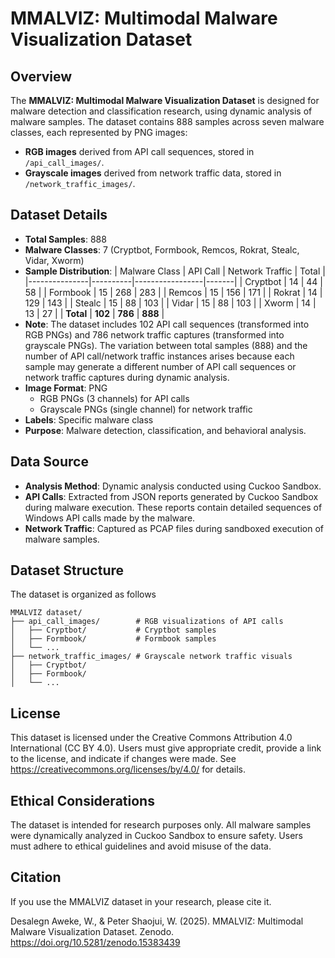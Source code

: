 # MMALVIZ: Multimodal Malware Visualization Dataset

## Overview

The **MMALVIZ: Multimodal Malware Visualization Dataset** is designed for malware detection and classification research, using dynamic analysis of malware samples. The dataset contains 888 samples across seven malware classes, each represented by PNG images:
- **RGB images** derived from API call sequences, stored in `/api_call_images/`.
- **Grayscale images** derived from network traffic data, stored in `/network_traffic_images/`.

## Dataset Details
- **Total Samples**: 888
- **Malware Classes**: 7 (Cryptbot, Formbook, Remcos, Rokrat, Stealc, Vidar, Xworm)
- **Sample Distribution**:
  | Malware Class | API Call | Network Traffic | Total |
  |---------------|----------|-----------------|-------|
  | Cryptbot      | 14       | 44              | 58    |
  | Formbook      | 15       | 268             | 283   |
  | Remcos        | 15       | 156             | 171   |
  | Rokrat        | 14       | 129             | 143   |
  | Stealc        | 15       | 88              | 103   |
  | Vidar         | 15       | 88              | 103   |
  | Xworm         | 14       | 13              | 27    |
  | **Total**     | **102**  | **786**         | **888** |
- **Note**: The dataset includes 102 API call sequences (transformed into RGB PNGs) and 786 network traffic captures (transformed into grayscale PNGs). The variation between total samples (888) and the number of API call/network traffic instances arises because each sample may generate a different number of API call sequences or network traffic captures during dynamic analysis.
- **Image Format**: PNG
  - RGB PNGs (3 channels) for API calls
  - Grayscale PNGs (single channel) for network traffic
- **Labels**: Specific malware class
- **Purpose**: Malware detection, classification, and behavioral analysis.

## Data Source
- **Analysis Method**: Dynamic analysis conducted using Cuckoo Sandbox.
- **API Calls**: Extracted from JSON reports generated by Cuckoo Sandbox during malware execution. These reports contain detailed sequences of Windows API calls made by the malware.
- **Network Traffic**: Captured as PCAP files during sandboxed execution of malware samples.


## Dataset Structure
The dataset is organized as follows

    MMALVIZ dataset/
    ├── api_call_images/        # RGB visualizations of API calls
    │   ├── Cryptbot/           # Cryptbot samples
    │   ├── Formbook/           # Formbook samples
    │   └── ...
    ├── network_traffic_images/ # Grayscale network traffic visuals
    │   ├── Cryptbot/
    │   ├── Formbook/
    │   └── ...
    


## License

This dataset is licensed under the Creative Commons Attribution 4.0 International (CC BY 4.0). Users must give appropriate credit, provide a link to the license, and indicate if changes were made. See https://creativecommons.org/licenses/by/4.0/ for details.

## Ethical Considerations
The dataset is intended for research purposes only. All malware samples were dynamically analyzed in Cuckoo Sandbox to ensure safety. Users must adhere to ethical guidelines and avoid misuse of the data.

## Citation
If you use the MMALVIZ dataset in your research, please cite it. 

  Desalegn Aweke, W., & Peter Shaojui, W. (2025). MMALVIZ: Multimodal Malware Visualization Dataset. Zenodo. https://doi.org/10.5281/zenodo.15383439 
